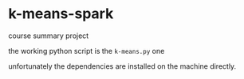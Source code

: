 # k-means-spark
course summary project

the working python script is the ```k-means.py``` one

unfortunately the dependencies are installed on the machine directly.
